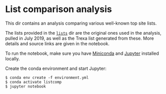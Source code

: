 # List comparison analysis

This dir contains an analysis comparing various well-known top site lists.

The lists provided in the [`lists`](./lists) dir are the original ones used in
the analysis, pulled in July 2019, as well as the Trexa list generated from
these.
More details and source links are given in the notebook.

To run the notebook, make sure you have
[Miniconda](https://docs.conda.io/en/latest/miniconda.html)
and
[Jupyter](https://jupyter.org/) installed locally.

Create the conda environment and start Jupyter:

```
$ conda env create -f environment.yml
$ conda activate listcomp
$ jupyter notebook
```
